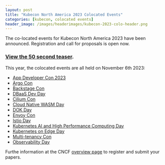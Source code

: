 ```yaml
---
layout: post
title: "Kubecon North America 2023 Colocated Events"
categories: [kubecon, colocated events]
header_image: /images/headerimages/kubecon-2023-colo-header.png
---
```


The co-located events for Kubecon North America 2023 have been announced. Registration and call for proposals is open now.

### [View the 50 second teaser](https://youtube.com/shorts/V74R_-SZxQ0?feature=share).

This year, the colocated events are all held on November 6th 2023:

- [App Developer Con 2023](https://events.linuxfoundation.org/kubecon-cloudnativecon-north-america/co-located-events/appdevelopercon/)
- [Argo Con](https://events.linuxfoundation.org/kubecon-cloudnativecon-north-america/co-located-events/argocon/)
- [Backstage Con](https://events.linuxfoundation.org/kubecon-cloudnativecon-north-america/co-located-events/backstagecon/)
- [DBaaS Dev Day](https://events.linuxfoundation.org/kubecon-cloudnativecon-north-america/co-located-events/dbaas-devday/)
- [Cilium Con](https://events.linuxfoundation.org/kubecon-cloudnativecon-north-america/co-located-events/ciliumcon/)
- [Cloud Native WASM Day](https://events.linuxfoundation.org/kubecon-cloudnativecon-north-america/co-located-events/cloud-native-wasm-day/)
- [DOK Day](https://events.linuxfoundation.org/kubecon-cloudnativecon-north-america/co-located-events/data-on-kubernetes-day/)
- [Envoy Con](https://events.linuxfoundation.org/kubecon-cloudnativecon-north-america/co-located-events/envoycon/)
- [Istio Day](https://events.linuxfoundation.org/kubecon-cloudnativecon-north-america/co-located-events/istio-day/)
- [Kubernetes AI and High Performance Computing Day](https://events.linuxfoundation.org/kubecon-cloudnativecon-north-america/co-located-events/kubernetes-ai-hpc-day/)
- [Kubernetes on Edge Day](https://events.linuxfoundation.org/kubecon-cloudnativecon-north-america/co-located-events/kubernetes-on-edge-day/)
- [Multi-tenancy Con](https://events.linuxfoundation.org/kubecon-cloudnativecon-north-america/co-located-events/multi-tenancycon/)
- [Observability Day](https://events.linuxfoundation.org/kubecon-cloudnativecon-north-america/co-located-events/observability-day/)

Furthe information at the CNCF [overview page](https://events.linuxfoundation.org/kubecon-cloudnativecon-north-america/co-located-events/cncf-hosted-co-located-events-overview/) to register and submit your papers.
